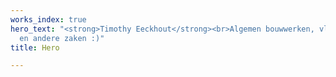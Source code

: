 ```yaml
---
works_index: true
hero_text: "<strong>Timothy Eeckhout</strong><br>Algemen bouwwerken, vloeren, lorem
  en andere zaken :)"
title: Hero

---
```

<Hero :text="$page.frontmatter.hero_text" />
<WorksList />